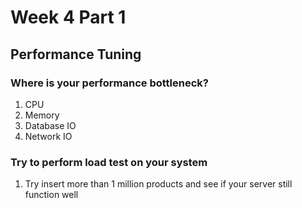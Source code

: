 # Week 4 Part 1

## Performance Tuning

### Where is your performance bottleneck?
1. CPU
2. Memory
3. Database IO
4. Network IO

### Try to perform load test on your system
1. Try insert more than 1 million products and see if your server still function well